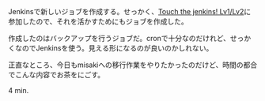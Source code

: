Jenkinsで新しいジョブを作成する。せっかく、[Touch the jenkins! Lv1/Lv2](http://connpass.com/event/791/)に参加したので、それを活かすためにもジョブを作成した。

作成したのはバックアップを行うジョブだ。cronで十分なのだけれど、せっかくなのでJenkinsを使う。見える形になるのが良いのかしれない。

正直なところ、今日もmisakiへの移行作業をやりたかったのだけど、時間の都合でこんな内容でお茶をにごす。

4 min.
